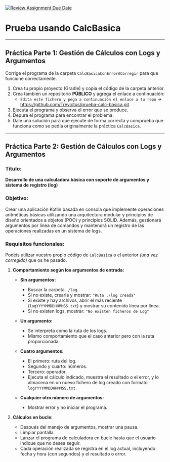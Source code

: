 [![Review Assignment Due Date](https://classroom.github.com/assets/deadline-readme-button-22041afd0340ce965d47ae6ef1cefeee28c7c493a6346c4f15d667ab976d596c.svg)](https://classroom.github.com/a/OPS181S1)
# Prueba usando CalcBasica

---

## Práctica Parte 1: Gestión de Cálculos con Logs y Argumentos

Corrige el programa de la carpeta `CalcBasicaConErrorACorregir` para que funcione correctamente.

1. Crea tu propio proyecto (Gradle) y copia el código de la carpeta anterior.
2. Crea también un repositorio **PÚBLICO** y agrega el enlace a continuación:
    * `Edita este fichero y pega a continuación el enlace a tu repo` ->  https://github.com/Trevictus/prueba-calc-basica.git
4. Ejecuta el programa y observa el error que se produce.
5. Depura el programa para encontrar el problema.
6. Dale una solución para que ejecute de forma correcta y comprueba que funciona como se pedía originalmente la práctica `CalcBasica`.

---

## Práctica Parte 2: Gestión de Cálculos con Logs y Argumentos

### Título:
**Desarrollo de una calculadora básica con soporte de argumentos y sistema de registro (log)**

### Objetivo:
Crear una aplicación Kotlin basada en consola que implemente operaciones aritméticas básicas utilizando una arquitectura modular y principios de diseño orientados a objetos (POO) y principios SOLID. Además, gestionará argumentos por línea de comandos y mantendrá un registro de las operaciones realizadas en un sistema de logs.

### Requisitos funcionales:

Podéis utilizar vuestro propio código de `CalcBasica` o el anterior *(una vez corregido)* que os he pasado.

1. **Comportamiento según los argumentos de entrada:**
    - **Sin argumentos:**
        - Buscar la carpeta `./log`.
        - Si no existe, crearla y mostrar: `"Ruta ./log creada"`
        - Si existe y hay archivos, abrir el más reciente (`logYYYYMMDDHHMMSS.txt`) y mostrar su contenido línea por línea.
        - Si no existen logs, mostrar: `"No existen ficheros de Log"`

    - **Un argumento:**
        - Se interpreta como la ruta de los logs.
        - Mismo comportamiento que el caso anterior pero con la ruta proporcionada.

    - **Cuatro argumentos:**
        - El primero: ruta del log.
        - Segundo y cuarto: números.
        - Tercero: operador.
        - Ejecuta el cálculo indicado, muestra el resultado o el error, y lo almacena en un nuevo fichero de log creado con formato `logYYYYMMDDHHMMSS.txt`.

    - **Cualquier otro número de argumentos:**
        - Mostrar error y no iniciar el programa.

2. **Cálculos en bucle:**
    - Después del manejo de argumentos, mostrar una pausa.
    - Limpiar pantalla.
    - Lanzar el programa de calculadora en bucle hasta que el usuario indique que no desea seguir.
    - Cada operación realizada se registra en el log actual, incluyendo fecha y hora (con segundos) y el resultado o error.